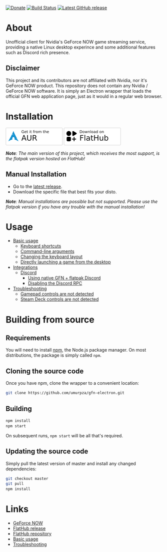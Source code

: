[![Donate](https://img.shields.io/badge/-%E2%99%A5%20Donate-%23ff69b4)](https://venmo.com/u/zjmurphy12) [![Build Status](https://github.com/umurpza/gfn-electron/actions/workflows/node.js.yml/badge.svg)](https://github.com/umurpza/gfn-electron/actions/workflows/node.js.yml) [![Latest GitHub release](https://img.shields.io/github/v/release/hmlendea/gfn-electron)](https://github.com/umurpza/gfn-electron/releases/latest)

# About

Unofficial client for Nvidia's GeForce NOW game streaming service, providing a native Linux desktop experince and some additional features such as Discord rich presence.

## Disclaimer

This project and its contributors are not affiliated with Nvidia, nor it's GeForce NOW product. This repository does not contain any Nvidia / GeForce NOW software. It is simply an Electron wrapper that loads the official GFN web application page, just as it would in a regular web browser.

# Installation

[![Get it from the AUR](https://raw.githubusercontent.com/hmlendea/readme-assets/master/badges/stores/aur.png)](https://aur.archlinux.org/packages/geforcenow-electron/) [![Get it from FlatHub](https://raw.githubusercontent.com/hmlendea/readme-assets/master/badges/stores/flathub.png)](https://flathub.org/apps/details/io.github.hmlendea.geforcenow-electron)

***Note**: The main version of this project, which receives the most support, is the flatpak version hosted on FlatHub!*

## Manual Installation

 - Go to the [latest release](https://github.com/umurpza/gfn-electron/releases/latest).
 - Download the specific file that best fits your disto.

***Note**: Manual installations are possible but not supported. Please use the flatpak version if you have any trouble with the manual installation!*

# Usage

 - [Basic usage](https://github.com/umurpza/gfn-electron/wiki/Basic-usage)
   - [Keyboard shortcuts](https://github.com/umurpza/gfn-electron/wiki/Basic-usage#keyboard-shortcuts)
   - [Command-line arguments](https://github.com/umurpza/gfn-electron/wiki/Basic-usage#command-line-arguments)
   - [Changing the keyboard layout](https://github.com/umurpza/gfn-electron/wiki/Basic-usage#changing-the-keyboard-layout)
   - [Directly launching a game from the desktop](https://github.com/umurpza/gfn-electron/wiki/Basic-usage#directly-launching-a-game-from-the-desktop)
 - [Integrations](https://github.com/umurpza/gfn-electron/wiki/Integrations)
   - [Discord](https://github.com/umurpza/gfn-electron/wiki/Integrations#discord)
     - [Using native GFN + flatpak Discord](https://github.com/umurpza/gfn-electron/wiki/Integrations#using-native-gfn--flatpak-discord)
     - [Disabling the Discord RPC](https://github.com/umurpza/gfn-electron/wiki/Integrations#disabling-the-discord-rpc)
 - [Troubleshooting](https://github.com/umurpza/gfn-electron/wiki/Troubleshooting)
   - [Gamepad controls are not detected](https://github.com/umurpza/gfn-electron/wiki/Troubleshooting#gamepad-controls-are-not-detected)
   - [Steam Deck controls are not detected](https://github.com/umurpza/gfn-electron/wiki/Troubleshooting#steam-deck-controls-are-not-detected)

# Building from source

## Requirements

You will need to install [npm](https://www.npmjs.com/), the Node.js package manager. On most distributions, the package is simply called `npm`.

## Cloning the source code

Once you have npm, clone the wrapper to a convenient location:

```bash
git clone https://github.com/umurpza/gfn-electron.git
```

## Building

```bash
npm install
npm start
```

On subsequent runs, `npm start` will be all that's required.

## Updating the source code

Simply pull the latest version of master and install any changed dependencies:

```bash
git checkout master
git pull
npm install
```

# Links
 - [GeForce NOW](https://nvidia.com/en-eu/geforce-now)
 - [FlatHub release](https://flathub.org/apps/details/io.github.hmlendea.geforcenow-electron)
 - [FlatHub repository](https://github.com/flathub/io.github.hmlendea.geforcenow-electron)
 - [Basic usage](https://github.com/umurpza/gfn-electron/wiki/Basic-usage)
 - [Troubleshooting](https://github.com/umurpza/gfn-electron/wiki/Troubleshooting)
